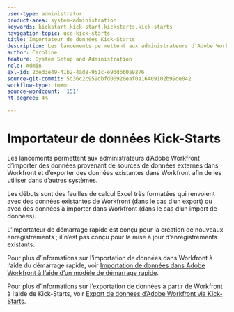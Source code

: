 ```yaml
---
user-type: administrator
product-area: system-administration
keywords: kickstart,kick-start,kickstarts,kick-starts
navigation-topic: use-kick-starts
title: Importateur de données Kick-Starts
description: Les lancements permettent aux administrateurs d’Adobe Workfront d’importer des données provenant de sources de données externes dans Workfront et d’exporter des données existantes dans Workfront afin de les utiliser dans d’autres systèmes.
author: Caroline
feature: System Setup and Administration
role: Admin
exl-id: 2ded3e49-41b2-4ad8-951c-e9ddbb0a9276
source-git-commit: 5d36c2c959dbfd00920eaf0a16409102b99de042
workflow-type: tm+mt
source-wordcount: '151'
ht-degree: 4%

---
```


# Importateur de données Kick-Starts

Les lancements permettent aux administrateurs d’Adobe Workfront d’importer des données provenant de sources de données externes dans Workfront et d’exporter des données existantes dans Workfront afin de les utiliser dans d’autres systèmes.

Les débuts sont des feuilles de calcul Excel très formatées qui renvoient avec des données existantes de Workfront (dans le cas d’un export) ou avec des données à importer dans Workfront (dans le cas d’un import de données).

L’importateur de démarrage rapide est conçu pour la création de nouveaux enregistrements ; il n’est pas conçu pour la mise à jour d’enregistrements existants.

Pour plus d’informations sur l’importation de données dans Workfront à l’aide du démarrage rapide, voir [Importation de données dans Adobe Workfront à l’aide d’un modèle de démarrage rapide](../../../administration-and-setup/manage-workfront/using-kick-starts/import-data-via-kickstarts.md).

Pour plus d’informations sur l’exportation de données à partir de Workfront à l’aide de Kick-Starts, voir [Export de données d’Adobe Workfront via Kick-Starts](../../../administration-and-setup/manage-workfront/using-kick-starts/export-data-from-wf-via-kick-starts.md).
